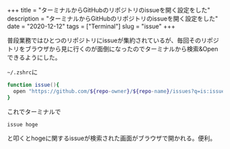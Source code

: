 +++
title = "ターミナルからGitHubのリポジトリのissueを開く設定をした"
description = "ターミナルからGitHubのリポジトリのissueを開く設定をした"
date = "2020-12-12"
tags = ["Terminal"]
slug = "issue"
+++

普段業務ではひとつのリポジトリにissueが集約されているが、毎回そのリポジトリをブラウザから見に行くのが面倒になったのでターミナルから検索&Openできるようにした。
<!--more-->


`~/.zshrc`に

```zsh
function issue(){
  open "https://github.com/${repo-owner}/${repo-name}/issues?q=is:issue+is:open+$1"
}
```

これでターミナルで

```
issue hoge
```

と叩くとhogeに関するissueが検索された画面がブラウザで開かれる。便利。
